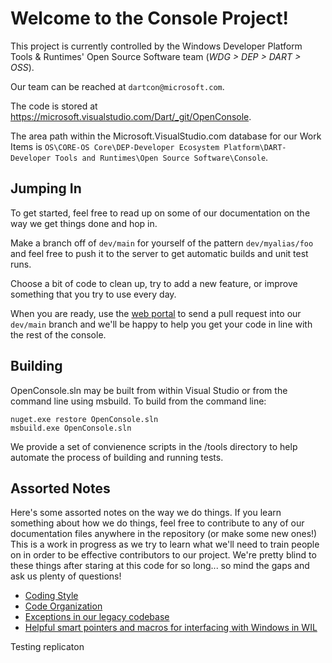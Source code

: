 # Welcome to the Console Project!

This project is currently controlled by the Windows Developer Platform Tools & Runtimes' Open Source Software team (*WDG > DEP > DART > OSS*).

Our team can be reached at `dartcon@microsoft.com`.

The code is stored at <https://microsoft.visualstudio.com/Dart/_git/OpenConsole>.

The area path within the Microsoft.VisualStudio.com database for our Work Items is `OS\CORE-OS Core\DEP-Developer Ecosystem Platform\DART-Developer Tools and Runtimes\Open Source Software\Console`.

## Jumping In

To get started, feel free to read up on some of our documentation on the way we get things done and hop in.

Make a branch off of `dev/main` for yourself of the pattern `dev/myalias/foo` and feel free to push it to the server to get automatic builds and unit test runs.

Choose a bit of code to clean up, try to add a new feature, or improve something that you try to use every day.

When you are ready, use the [web portal](https://microsoft.visualstudio.com/Dart/_git/OpenConsole/pullrequests) to send a pull request into our `dev/main` branch and we'll be happy to help you get your code in line with the rest of the console.

## Building

OpenConsole.sln may be built from within Visual Studio or from the command line using msbuild. To build from the command line:

```
nuget.exe restore OpenConsole.sln
msbuild.exe OpenConsole.sln
```

We provide a set of convienence scripts in the /tools directory to help automate the process of building and running tests.

## Assorted Notes

Here's some assorted notes on the way we do things. If you learn something about how we do things, feel free to contribute to any of our documentation files anywhere in the repository (or make some new ones!) This is a work in progress as we try to learn what we'll need to train people on in order to be effective contributors to our project. We're pretty blind to these things after staring at this code for so long... so mind the gaps and ask us plenty of questions!

* [Coding Style](./doc/STYLE.md)
* [Code Organization](./doc/ORGANIZATION.md)
* [Exceptions in our legacy codebase](./doc/EXCEPTIONS.md)
* [Helpful smart pointers and macros for interfacing with Windows in WIL](./doc/WIL.md)

Testing replicaton
